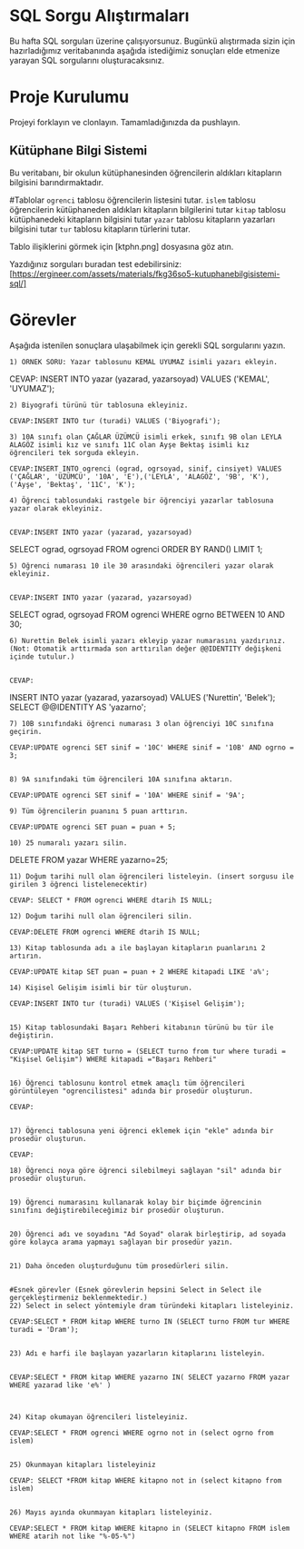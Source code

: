 # SQL Sorgu Alıştırmaları

Bu hafta SQL sorguları üzerine çalışıyorsunuz. Bugünkü alıştırmada sizin için hazırladığımız veritabanında aşağıda istediğimiz sonuçları elde etmenize yarayan SQL sorgularını oluşturacaksınız.

# Proje Kurulumu

Projeyi forklayın ve clonlayın. Tamamladığınızda da pushlayın.

## Kütüphane Bilgi Sistemi

Bu veritabanı, bir okulun kütüphanesinden öğrencilerin aldıkları kitapların bilgisini barındırmaktadır.

#Tablolar
`ogrenci` tablosu öğrencilerin listesini tutar.
`islem` tablosu öğrencilerin kütüphaneden aldıkları kitapların bilgilerini tutar
`kitap` tablosu kütüphanedeki kitapların bilgisini tutar
`yazar` tablosu kitapların yazarları bilgisini tutar
`tur` tablosu kitapların türlerini tutar.

Tablo ilişiklerini görmek için [ktphn.png] dosyasına göz atın.

Yazdığınız sorguları buradan test edebilirsiniz: [https://ergineer.com/assets/materials/fkg36so5-kutuphanebilgisistemi-sql/]

# Görevler

Aşağıda istenilen sonuçlara ulaşabilmek için gerekli SQL sorgularını yazın.

    1) ÖRNEK SORU: Yazar tablosunu KEMAL UYUMAZ isimli yazarı ekleyin.

CEVAP: INSERT INTO yazar (yazarad, yazarsoyad) VALUES ('KEMAL', 'UYUMAZ');

    2) Biyografi türünü tür tablosuna ekleyiniz.

    CEVAP:INSERT INTO tur (turadi) VALUES ('Biyografi');

    3) 10A sınıfı olan ÇAĞLAR ÜZÜMCÜ isimli erkek, sınıfı 9B olan LEYLA ALAGÖZ isimli kız ve sınıfı 11C olan Ayşe Bektaş isimli kız öğrencileri tek sorguda ekleyin.

    CEVAP:INSERT INTO ogrenci (ograd, ogrsoyad, sinif, cinsiyet) VALUES ('ÇAĞLAR', 'ÜZÜMCÜ', '10A', 'E'),('LEYLA', 'ALAGÖZ', '9B', 'K'),
    ('Ayşe', 'Bektaş', '11C', 'K');

    4) Öğrenci tablosundaki rastgele bir öğrenciyi yazarlar tablosuna yazar olarak ekleyiniz.


    CEVAP:INSERT INTO yazar (yazarad, yazarsoyad)

SELECT ograd, ogrsoyad
FROM ogrenci
ORDER BY RAND()
LIMIT 1;

    5) Öğrenci numarası 10 ile 30 arasındaki öğrencileri yazar olarak ekleyiniz.


    CEVAP:INSERT INTO yazar (yazarad, yazarsoyad)

SELECT ograd, ogrsoyad
FROM ogrenci
WHERE ogrno BETWEEN 10 AND 30;

    6) Nurettin Belek isimli yazarı ekleyip yazar numarasını yazdırınız.
    (Not: Otomatik arttırmada son arttırılan değer @@IDENTITY değişkeni içinde tutulur.)


    CEVAP:

INSERT INTO yazar (yazarad, yazarsoyad)
VALUES ('Nurettin', 'Belek');
SELECT @@IDENTITY AS 'yazarno';

    7) 10B sınıfındaki öğrenci numarası 3 olan öğrenciyi 10C sınıfına geçirin.

    CEVAP:UPDATE ogrenci SET sinif = '10C' WHERE sinif = '10B' AND ogrno = 3;


    8) 9A sınıfındaki tüm öğrencileri 10A sınıfına aktarın.

    CEVAP:UPDATE ogrenci SET sinif = '10A' WHERE sinif = '9A';

    9) Tüm öğrencilerin puanını 5 puan arttırın.

    CEVAP:UPDATE ogrenci SET puan = puan + 5;

    10) 25 numaralı yazarı silin.

DELETE FROM yazar WHERE yazarno=25;

    11) Doğum tarihi null olan öğrencileri listeleyin. (insert sorgusu ile girilen 3 öğrenci listelenecektir)

    CEVAP: SELECT * FROM ogrenci WHERE dtarih IS NULL;

    12) Doğum tarihi null olan öğrencileri silin.

    CEVAP:DELETE FROM ogrenci WHERE dtarih IS NULL;

    13) Kitap tablosunda adı a ile başlayan kitapların puanlarını 2 artırın.

    CEVAP:UPDATE kitap SET puan = puan + 2 WHERE kitapadi LIKE 'a%';

    14) Kişisel Gelişim isimli bir tür oluşturun.

	CEVAP:INSERT INTO tur (turadi) VALUES ('Kişisel Gelişim');


    15) Kitap tablosundaki Başarı Rehberi kitabının türünü bu tür ile değiştirin.

	CEVAP:UPDATE kitap SET turno = (SELECT turno from tur where turadi = "Kişisel Gelişim") WHERE kitapadi ="Başarı Rehberi"


    16) Öğrenci tablosunu kontrol etmek amaçlı tüm öğrencileri görüntüleyen "ogrencilistesi" adında bir prosedür oluşturun.

	CEVAP:


    17) Öğrenci tablosuna yeni öğrenci eklemek için "ekle" adında bir prosedür oluşturun.

	CEVAP:

    18) Öğrenci noya göre öğrenci silebilmeyi sağlayan "sil" adında bir prosedür oluşturun.


    19) Öğrenci numarasını kullanarak kolay bir biçimde öğrencinin sınıfını değiştirebileceğimiz bir prosedür oluşturun.


    20) Öğrenci adı ve soyadını "Ad Soyad" olarak birleştirip, ad soyada göre kolayca arama yapmayı sağlayan bir prosedür yazın.


    21) Daha önceden oluşturduğunu tüm prosedürleri silin.


    #Esnek görevler (Esnek görevlerin hepsini Select in Select ile gerçekleştirmeniz beklenmektedir.)
    22) Select in select yöntemiyle dram türündeki kitapları listeleyiniz.

	CEVAP:SELECT * FROM kitap WHERE turno IN (SELECT turno FROM tur WHERE turadi = 'Dram');


    23) Adı e harfi ile başlayan yazarların kitaplarını listeleyin.


	CEVAP:SELECT * FROM kitap WHERE yazarno IN( SELECT yazarno FROM yazar WHERE yazarad like 'e%' )
	
	

    24) Kitap okumayan öğrencileri listeleyiniz.

	CEVAP:SELECT * FROM ogrenci WHERE ogrno not in (select ogrno from islem)


    25) Okunmayan kitapları listeleyiniz

	CEVAP: SELECT *FROM kitap WHERE kitapno not in (select kitapno from islem)


    26) Mayıs ayında okunmayan kitapları listeleyiniz.

	CEVAP:SELECT * FROM kitap WHERE kitapno in (SELECT kitapno FROM islem WHERE atarih not like "%-05-%")
